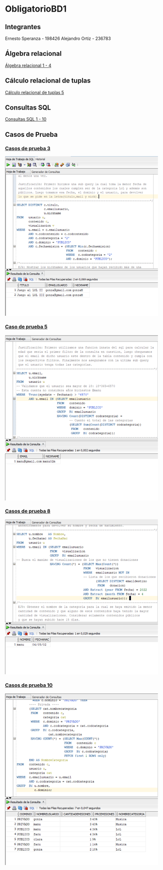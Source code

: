 # ObligatorioBD1
## Integrantes
Ernesto Speranza - 198426
Alejandro Ortiz - 236783

## Álgebra relacional 
[Álgebra relacional 1 - 4]()

## Cálculo relacional de tuplas
[Cálculo relacional de tuplas 5]()

## Consultas SQL
[Consultas SQL 1 - 10](Querys.sql)

## Casos de Prueba
### [Casos de prueba 3](CasoDePrueba3.sql)<br>
![](/Screenshots/CasoDePrueba3.png)<br>
### [Caso de prueba 5](CasoDePrueba5.sql)<br>
![](/Screenshots/CasoDePrueba5.png)<br>
### [Casos de prueba 8](CasoDePrueba8.sql)<br>
![](/Screenshots/CasoDePrueba8.png)<br>
### [Casos de prueba 10](CasoDePrueba10.sql)<br>
![](/Screenshots/CasoDePrueba10.png)<br>